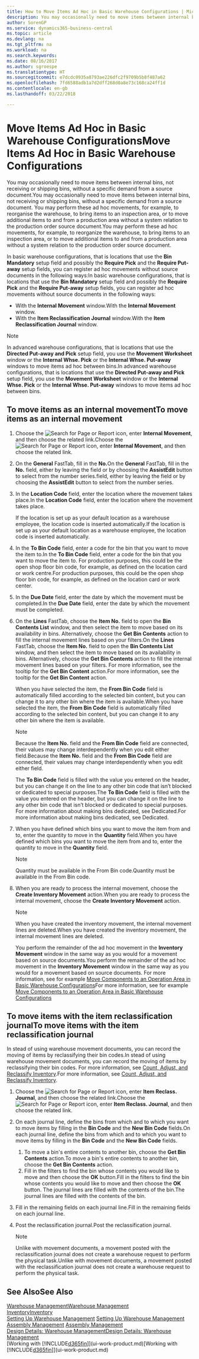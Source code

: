 ```yaml
---
title: How to Move Items Ad Hoc in Basic Warehouse Configurations | Microsoft Docs
description: You may occasionally need to move items between internal bins, not receiving or shipping bins, without a specific demand from a source document. You may perform these ad hoc movements, for example, to reorganise the warehouse, to bring items to an inspection area, or to move additional items to and from a production area without a system relation to the production order source document.
author: SorenGP
ms.service: dynamics365-business-central
ms.topic: article
ms.devlang: na
ms.tgt_pltfrm: na
ms.workload: na
ms.search.keywords: 
ms.date: 08/16/2017
ms.author: sgroespe
ms.translationtype: HT
ms.sourcegitcommit: e7dcdc0935a8793ae226dfc2f9709b5b8f487a62
ms.openlocfilehash: 7fd6588adb1a7d2dff268d0a8e73c168ca24ff1d
ms.contentlocale: en-gb
ms.lasthandoff: 03/22/2018

---
```

# <a name="move-items-ad-hoc-in-basic-warehouse-configurations"></a><span data-ttu-id="4c558-104">Move Items Ad Hoc in Basic Warehouse Configurations</span><span class="sxs-lookup"><span data-stu-id="4c558-104">Move Items Ad Hoc in Basic Warehouse Configurations</span></span>
<span data-ttu-id="4c558-105">You may occasionally need to move items between internal bins, not receiving or shipping bins, without a specific demand from a source document.</span><span class="sxs-lookup"><span data-stu-id="4c558-105">You may occasionally need to move items between internal bins, not receiving or shipping bins, without a specific demand from a source document.</span></span> <span data-ttu-id="4c558-106">You may perform these ad hoc movements, for example, to reorganise the warehouse, to bring items to an inspection area, or to move additional items to and from a production area without a system relation to the production order source document.</span><span class="sxs-lookup"><span data-stu-id="4c558-106">You may perform these ad hoc movements, for example, to reorganize the warehouse, to bring items to an inspection area, or to move additional items to and from a production area without a system relation to the production order source document.</span></span>  

<span data-ttu-id="4c558-107">In basic warehouse configurations, that is locations that use the **Bin Mandatory** setup field and possibly the **Require Pick** and the **Require Put-away** setup fields, you can register ad hoc movements without source documents in the following ways:</span><span class="sxs-lookup"><span data-stu-id="4c558-107">In basic warehouse configurations, that is locations that use the **Bin Mandatory** setup field and possibly the **Require Pick** and the **Require Put-away** setup fields, you can register ad hoc movements without source documents in the following ways:</span></span>  

- <span data-ttu-id="4c558-108">With the **Internal Movement** window.</span><span class="sxs-lookup"><span data-stu-id="4c558-108">With the **Internal Movement** window.</span></span>  
- <span data-ttu-id="4c558-109">With the **Item Reclassification Journal** window.</span><span class="sxs-lookup"><span data-stu-id="4c558-109">With the **Item Reclassification Journal** window.</span></span>  

> [!NOTE]  
>  <span data-ttu-id="4c558-110">In advanced warehouse configurations, that is locations that use the **Directed Put-away and Pick** setup field, you use the **Movement Worksheet** window or the **Internal Whse. Pick** or the **Internal Whse. Put-away** windows to move items ad hoc between bins.</span><span class="sxs-lookup"><span data-stu-id="4c558-110">In advanced warehouse configurations, that is locations that use the **Directed Put-away and Pick** setup field, you use the **Movement Worksheet** window or the **Internal Whse. Pick** or the **Internal Whse. Put-away** windows to move items ad hoc between bins.</span></span>  

## <a name="to-move-items-as-an-internal-movement"></a><span data-ttu-id="4c558-111">To move items as an internal movement</span><span class="sxs-lookup"><span data-stu-id="4c558-111">To move items as an internal movement</span></span>  
1.  <span data-ttu-id="4c558-112">Choose the ![Search for Page or Report](media/ui-search/search_small.png "Search for Page or Report icon") icon, enter **Internal Movement**, and then choose the related link.</span><span class="sxs-lookup"><span data-stu-id="4c558-112">Choose the ![Search for Page or Report](media/ui-search/search_small.png "Search for Page or Report icon") icon, enter **Internal Movement**, and then choose the related link.</span></span>  
2.  <span data-ttu-id="4c558-113">On the **General** FastTab, fill in the **No.**</span><span class="sxs-lookup"><span data-stu-id="4c558-113">On the **General** FastTab, fill in the **No.**</span></span> <span data-ttu-id="4c558-114">field, either by leaving the field or by choosing the **AssistEdit** button to select from the number series.</span><span class="sxs-lookup"><span data-stu-id="4c558-114">field, either by leaving the field or by choosing the **AssistEdit** button to select from the number series.</span></span>  
3.  <span data-ttu-id="4c558-115">In the **Location Code** field, enter the location where the movement takes place.</span><span class="sxs-lookup"><span data-stu-id="4c558-115">In the **Location Code** field, enter the location where the movement takes place.</span></span>  

    <span data-ttu-id="4c558-116">If the location is set up as your default location as a warehouse employee, the location code is inserted automatically.</span><span class="sxs-lookup"><span data-stu-id="4c558-116">If the location is set up as your default location as a warehouse employee, the location code is inserted automatically.</span></span>  
4.  <span data-ttu-id="4c558-117">In the **To Bin Code** field, enter a code for the bin that you want to move the item to.</span><span class="sxs-lookup"><span data-stu-id="4c558-117">In the **To Bin Code** field, enter a code for the bin that you want to move the item to.</span></span> <span data-ttu-id="4c558-118">For production purposes, this could be the open shop floor bin code, for example, as defined on the location card or work centre.</span><span class="sxs-lookup"><span data-stu-id="4c558-118">For production purposes, this could be the open shop floor bin code, for example, as defined on the location card or work center.</span></span>  
5.  <span data-ttu-id="4c558-119">In the **Due Date** field, enter the date by which the movement must be completed.</span><span class="sxs-lookup"><span data-stu-id="4c558-119">In the **Due Date** field, enter the date by which the movement must be completed.</span></span>  
6.  <span data-ttu-id="4c558-120">On the **Lines** FastTab, choose the **Item No.** field to open the **Bin Contents List** window, and then select the item to move based on its availability in bins. Alternatively, choose the **Get Bin Contents** action to fill the internal movement lines based on your filters.</span><span class="sxs-lookup"><span data-stu-id="4c558-120">On the **Lines** FastTab, choose the **Item No.** field to open the **Bin Contents List** window, and then select the item to move based on its availability in bins. Alternatively, choose the **Get Bin Contents** action to fill the internal movement lines based on your filters.</span></span> <span data-ttu-id="4c558-121">For more information, see the tooltip for the **Get Bin Content** action.</span><span class="sxs-lookup"><span data-stu-id="4c558-121">For more information, see the tooltip for the **Get Bin Content** action.</span></span>   

    <span data-ttu-id="4c558-122">When you have selected the item, the **From Bin Code** field is automatically filled according to the selected bin content, but you can change it to any other bin where the item is available.</span><span class="sxs-lookup"><span data-stu-id="4c558-122">When you have selected the item, the **From Bin Code** field is automatically filled according to the selected bin content, but you can change it to any other bin where the item is available.</span></span>  

    > [!NOTE]  
    >  <span data-ttu-id="4c558-123">Because the **Item No.** field and the **From Bin Code** field are connected, their values may change interdependently when you edit either field.</span><span class="sxs-lookup"><span data-stu-id="4c558-123">Because the **Item No.** field and the **From Bin Code** field are connected, their values may change interdependently when you edit either field.</span></span>  

    <span data-ttu-id="4c558-124">The **To Bin Code** field is filled with the value you entered on the header, but you can change it on the line to any other bin code that isn’t blocked or dedicated to special purposes.</span><span class="sxs-lookup"><span data-stu-id="4c558-124">The **To Bin Code** field is filled with the value you entered on the header, but you can change it on the line to any other bin code that isn’t blocked or dedicated to special purposes.</span></span> <span data-ttu-id="4c558-125">For more information about making bins dedicated, see Dedicated.</span><span class="sxs-lookup"><span data-stu-id="4c558-125">For more information about making bins dedicated, see Dedicated.</span></span>  
7.  <span data-ttu-id="4c558-126">When you have defined which bins you want to move the item from and to, enter the quantity to move in the **Quantity** field.</span><span class="sxs-lookup"><span data-stu-id="4c558-126">When you have defined which bins you want to move the item from and to, enter the quantity to move in the **Quantity** field.</span></span>  

    > [!NOTE]  
    >  <span data-ttu-id="4c558-127">Quantity must be available in the From Bin code.</span><span class="sxs-lookup"><span data-stu-id="4c558-127">Quantity must be available in the From Bin code.</span></span>  

8.  <span data-ttu-id="4c558-128">When you are ready to process the internal movement, choose the **Create Inventory Movement** action.</span><span class="sxs-lookup"><span data-stu-id="4c558-128">When you are ready to process the internal movement, choose the **Create Inventory Movement** action.</span></span>  

    > [!NOTE]  
    >  <span data-ttu-id="4c558-129">When you have created the inventory movement, the internal movement lines are deleted.</span><span class="sxs-lookup"><span data-stu-id="4c558-129">When you have created the inventory movement, the internal movement lines are deleted.</span></span>  

    <span data-ttu-id="4c558-130">You perform the remainder of the ad hoc movement in the **Inventory Movement** window in the same way as you would for a movement based on source documents.</span><span class="sxs-lookup"><span data-stu-id="4c558-130">You perform the remainder of the ad hoc movement in the **Inventory Movement** window in the same way as you would for a movement based on source documents.</span></span> <span data-ttu-id="4c558-131">For more information, see for example [Move Components to an Operation Area in Basic Warehouse Configurations](warehouse-how-to-move-components-to-an-operation-area-in-basic-warehousing.md)</span><span class="sxs-lookup"><span data-stu-id="4c558-131">For more information, see for example [Move Components to an Operation Area in Basic Warehouse Configurations](warehouse-how-to-move-components-to-an-operation-area-in-basic-warehousing.md)</span></span>  

## <a name="to-move-items-with-the-item-reclassification-journal"></a><span data-ttu-id="4c558-132">To move items with the item reclassification journal</span><span class="sxs-lookup"><span data-stu-id="4c558-132">To move items with the item reclassification journal</span></span>
<span data-ttu-id="4c558-133">In stead of using warehouse movement documents, you can record the moving of items by reclassifying their bin codes.</span><span class="sxs-lookup"><span data-stu-id="4c558-133">In stead of using warehouse movement documents, you can record the moving of items by reclassifying their bin codes.</span></span> <span data-ttu-id="4c558-134">For more information, see [Count, Adjust, and Reclassify Inventory](inventory-how-count-adjust-reclassify.md).</span><span class="sxs-lookup"><span data-stu-id="4c558-134">For more information, see [Count, Adjust, and Reclassify Inventory](inventory-how-count-adjust-reclassify.md).</span></span>   
1.  <span data-ttu-id="4c558-135">Choose the ![Search for Page or Report](media/ui-search/search_small.png "Search for Page or Report icon") icon, enter **Item Reclass. Journal**, and then choose the related link.</span><span class="sxs-lookup"><span data-stu-id="4c558-135">Choose the ![Search for Page or Report](media/ui-search/search_small.png "Search for Page or Report icon") icon, enter **Item Reclass. Journal**, and then choose the related link.</span></span>  
2.  <span data-ttu-id="4c558-136">On each journal line, define the bins from which and to which you want to move items by filling in the **Bin Code** and the **New Bin Code** fields.</span><span class="sxs-lookup"><span data-stu-id="4c558-136">On each journal line, define the bins from which and to which you want to move items by filling in the **Bin Code** and the **New Bin Code** fields.</span></span>  

    1.  <span data-ttu-id="4c558-137">To move a bin's entire contents to another bin, choose the **Get Bin Contents** action.</span><span class="sxs-lookup"><span data-stu-id="4c558-137">To move a bin's entire contents to another bin, choose the **Get Bin Contents** action.</span></span>  
    2.  <span data-ttu-id="4c558-138">Fill in the filters to find the bin whose contents you would like to move and then choose the **OK** button.</span><span class="sxs-lookup"><span data-stu-id="4c558-138">Fill in the filters to find the bin whose contents you would like to move and then choose the **OK** button.</span></span> <span data-ttu-id="4c558-139">The journal lines are filled with the contents of the bin.</span><span class="sxs-lookup"><span data-stu-id="4c558-139">The journal lines are filled with the contents of the bin.</span></span>  
3.  <span data-ttu-id="4c558-140">Fill in the remaining fields on each journal line.</span><span class="sxs-lookup"><span data-stu-id="4c558-140">Fill in the remaining fields on each journal line.</span></span>   
4.  <span data-ttu-id="4c558-141">Post the reclassification journal.</span><span class="sxs-lookup"><span data-stu-id="4c558-141">Post the reclassification journal.</span></span>  

    > [!NOTE]  
    >  <span data-ttu-id="4c558-142">Unlike with movement documents, a movement posted with the reclassification journal does not create a warehouse request to perform the physical task.</span><span class="sxs-lookup"><span data-stu-id="4c558-142">Unlike with movement documents, a movement posted with the reclassification journal does not create a warehouse request to perform the physical task.</span></span>  

## <a name="see-also"></a><span data-ttu-id="4c558-143">See Also</span><span class="sxs-lookup"><span data-stu-id="4c558-143">See Also</span></span>  
[<span data-ttu-id="4c558-144">Warehouse Management</span><span class="sxs-lookup"><span data-stu-id="4c558-144">Warehouse Management</span></span>](warehouse-manage-warehouse.md)  
[<span data-ttu-id="4c558-145">Inventory</span><span class="sxs-lookup"><span data-stu-id="4c558-145">Inventory</span></span>](inventory-manage-inventory.md)  
<span data-ttu-id="4c558-146">[Setting Up Warehouse Management](warehouse-setup-warehouse.md)   </span><span class="sxs-lookup"><span data-stu-id="4c558-146">[Setting Up Warehouse Management](warehouse-setup-warehouse.md)   </span></span>  
<span data-ttu-id="4c558-147">[Assembly Management](assembly-assemble-items.md)  </span><span class="sxs-lookup"><span data-stu-id="4c558-147">[Assembly Management](assembly-assemble-items.md)  </span></span>  
[<span data-ttu-id="4c558-148">Design Details: Warehouse Management</span><span class="sxs-lookup"><span data-stu-id="4c558-148">Design Details: Warehouse Management</span></span>](design-details-warehouse-management.md)  
<span data-ttu-id="4c558-149">[Working with [!INCLUDE[d365fin](includes/d365fin_md.md)]](ui-work-product.md)</span><span class="sxs-lookup"><span data-stu-id="4c558-149">[Working with [!INCLUDE[d365fin](includes/d365fin_md.md)]](ui-work-product.md)</span></span>

